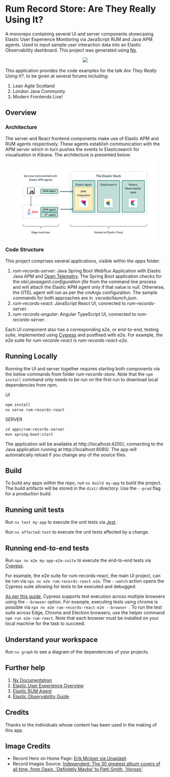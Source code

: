 

# Rum Record Store: Are They Really Using It?

A monorepo containing several UI and server components showcasing Elastic User Experience Monitoring via JavaScript RUM and Java APM agents. Used to input sample user interaction data into an Elastic Observability dashboard. This project was generated using [Nx](https://nx.dev).

<p style="text-align: center;"><img src="./docs/screenshots/rum-records-react.png" width="450"></p>

This application provides the code examples for the talk *Are They Really Using It?*, to be given at several forums including:

1. Lean Agile Scotland
2. London Java Community
3. Modern Frontends Live!

## Overview

### Architecture

The server and React frontend components make use of Elastic APM and RUM agents respectively. These agents establish communication with the APM server which in turn pushes the events to Elasticsearch for visualisation in Kibana. The architecture is presented below:

<p style="text-align: center;"><img src="./docs/rum-architecture-images/rum-architecture-apm-and-otel.png" width="450"></p>

### Code Structure

This project comprises several applications, visible within the *apps* folder:

1. *rum-records-server*: Java Spring Boot Webflux Application with Elastic Java APM and [Open Telemetry](). The Spring Boot application checks for the *otel.javaagent.configuration-file* from the command line process and will attach the Elastic APM agent only if that value is null. Otherwise, the OTEL agent will run as per the vmArgs configuration. The sample commands for both approaches are in *.vscode/launch.json*.
2. *rum-records-react*: JavaScript React UI, connected to *rum-records-server*.
3. *rum-records-angular*: Angular TypeScript UI, connected to *rum-records-server*.

Each UI component also has a corresponding e2e, or end-to-end, testing suite, implemented using [Cypress](https://www.cypress.io/) and postfixed with e2e. For example, the e2e suite for *rum-records-react* is *rum-records-react-e2e*.

## Running Locally

Running the UI and server together requires starting both components via the below commands from folder *rum-records-store*. Note that the `npm install` command only needs to be run on the first run to download local dependencies from npm.

UI
```
npm install
nx serve rum-records-react
```

SERVER
```
cd apps/rum-records-server
mvn spring-boot:start
```

The application will be available at http://localhost:4200/, connecting to the Java application running at http://localhost:8080/. The app will automatically reload if you change any of the source files.

## Build

To build any apps within the repo, run `nx build my-app` to build the project. The build artifacts will be stored in the `dist/` directory. Use the `--prod` flag for a production build.

## Running unit tests

Run `nx test my-app` to execute the unit tests via [Jest](https://jestjs.io).

Run `nx affected:test` to execute the unit tests affected by a change.

## Running end-to-end tests

Run `npx nx e2e my-app-e2e-suite` to execute the end-to-end tests via [Cypress](https://www.cypress.io).

For example, the e2e suite for rum-records-react, the main UI project, can be run via `npx nx e2e rum-records-react-e2e`. The `--watch` action opens the Cypress suite allowing for tests to be executed and debugged.

[As per this guide](https://docs.cypress.io/guides/guides/cross-browser-testing), Cypress supports test execution across multiple browsers using the `--browser` option. For example, executing tests using chrome is possible via `npx nx e2e rum-records-react-e2e --browser `. To run the test suite across Edge, Chrome and Electron browsers, use the helper command `npm run e2e-rum-react`. Note that each browser must be installed on your local machine for the task to succeed.

## Understand your workspace

Run `nx graph` to see a diagram of the dependencies of your projects.

## Further help

1. [Nx Documentation](https://nx.dev)
2. [Elastic User Experience Overview](https://www.elastic.co/guide/en/observability/current/user-experience.html)
3. [Elastic RUM Agent](https://www.elastic.co/guide/en/apm/agent/rum-js/current/index.html)
4. [Elastic Observability Guide](https://www.elastic.co/guide/en/observability/current/index.html) 

## Credits

Thanks to the individuals whose content has been used in the making of this app.

## Image Credits

- Record Hero on Home Page: [Erik Mclean via Unsplash](https://unsplash.com/photos/9y1cTVKe1IY)
- Record Images Source: [Independent: The 30 greatest album covers of all time, from Oasis, 'Definitely Maybe' to Patti Smith, 'Horses'](https://www.independent.co.uk/arts-entertainment/music/features/best-album-covers-ever-b2144450.html)
